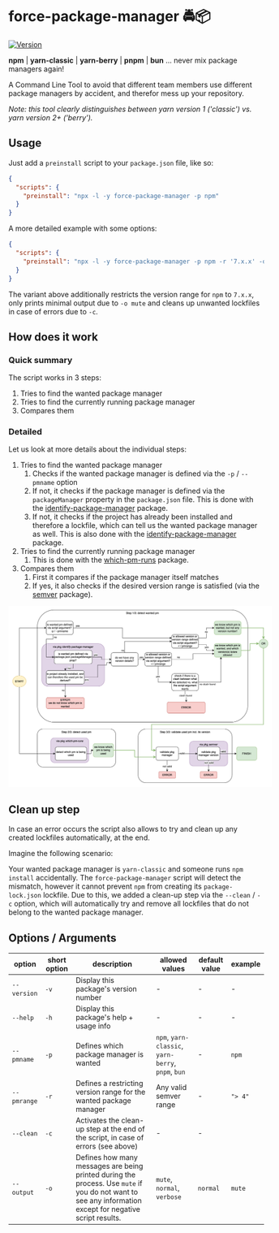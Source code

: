 # force-package-manager 🚔📦

[![Version](https://img.shields.io/npm/v/force-package-manager)](https://www.npmjs.com/package/force-package-manager)

**npm** | **yarn-classic** | **yarn-berry** | **pnpm** | **bun**
... never mix package managers again!

A Command Line Tool to avoid that different team members use different package managers by accident, and therefor mess up your repository.

_Note: this tool clearly distinguishes between yarn version 1 ('classic') vs. yarn version 2+ ('berry')._

## Usage

Just add a `preinstall` script to your `package.json` file, like so:

```json
{
  "scripts": {
    "preinstall": "npx -l -y force-package-manager -p npm"
  }
}
```

A more detailed example with some options:

```json
{
  "scripts": {
    "preinstall": "npx -l -y force-package-manager -p npm -r '7.x.x' -o mute -c"
  }
}
```

The variant above additionally restricts the version range for `npm` to `7.x.x`, only prints minimal output due to `-o mute` and cleans up unwanted lockfiles in case of errors due to `-c`.

## How does it work

### Quick summary

The script works in 3 steps:

1. Tries to find the wanted package manager
2. Tries to find the currently running package manager
3. Compares them

### Detailed

Let us look at more details about the individual steps:

1. Tries to find the wanted package manager
   1. Checks if the wanted package manager is defined via the `-p` / `--pmname` option
   2. If not, it checks if the package manager is defined via the `packageManager` property in the `package.json` file. This is done with the [identify-package-manager](https://www.npmjs.com/package/identify-package-manager) package.
   3. If not, it checks if the project has already been installed and therefore a lockfile, which can tell us the wanted package manager as well. This is also done with the [identify-package-manager](https://www.npmjs.com/package/identify-package-manager) package.
2. Tries to find the currently running package manager
   1. This is done with the [which-pm-runs](https://www.npmjs.com/package/which-pm-runs) package.
3. Compares them
   1. First it compares if the package manager itself matches
   2. If yes, it also checks if the desired version range is satisfied (via the [semver](https://www.npmjs.com/package/semver) package).

<img src="./documentation/graph/force-package-manager.svg" alt="Force Package Manager" style="padding: 8px; background-color: white;" />

## Clean up step

In case an error occurs the script also allows to try and clean up any created lockfiles automatically, at the end.

Imagine the following scenario:

Your wanted package manager is `yarn-classic` and someone runs `npm install` accidentally. The `force-package-manager` script will detect the mismatch, however it cannot prevent `npm` from creating its `package-lock.json` lockfile. Due to this, we added a clean-up step via the `--clean` / `-c` option, which will automatically try and remove all lockfiles that do not belong to the wanted package manager.

## Options / Arguments

| option      | short option | description                                                                                                                                              | allowed values                                     | default value | example |
|-------------|--------------|----------------------------------------------------------------------------------------------------------------------------------------------------------|----------------------------------------------------| ------------- | ------- |
| `--version` | `-v`         | Display this package's version number                                                                                                                    | -                                                  | -             | -       |
| `--help`    | `-h`         | Display this package's help + usage info                                                                                                                 | -                                                  | -             | -       |
| `--pmname`  | `-p`         | Defines which package manager is wanted                                                                                                                  | `npm`, `yarn-classic`, `yarn-berry`, `pnpm`, `bun` | -             | `npm`   |
| `--pmrange` | `-r`         | Defines a restricting version range for the wanted package manager                                                                                       | Any valid semver range                             | -             | `"> 4"` |
| `--clean`   | `-c`         | Activates the clean-up step at the end of the script, in case of errors (see above)                                                                      | -                                                  | -             |  |
| `--output`  | `-o`         | Defines how many messages are being printed during the process. Use `mute` if you do not want to see any information except for negative script results. | `mute`, `normal`, `verbose`                        | `normal`      | `mute`  |
